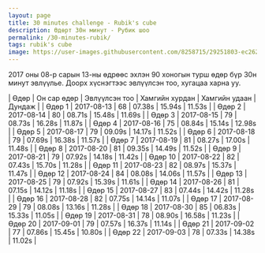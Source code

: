 ```yaml
---
layout: page
title: 30 minutes challenge - Rubik's cube
description: Өдөрт 30н минут - Рубик шоо
permalink: /30-minutes-rubik/
tags: rubik's cube
image: https://user-images.githubusercontent.com/8258715/29251803-ec2624a0-8096-11e7-9d0b-ffeee54adeda.png
---
```


2017 оны 08-р сарын 13-ны өдрөөс эхлэн 90 хоногын турш өдөр бүр 30н минут эвлүүлье. Доорх хүснэгтээс эвлүүлсэн тоо, хугацаа харна уу.

| Өдөр          | Он сар өдөр   | Эвлүүлсэн тоо  | Хамгийн хурдан     | Хамгийн удаан    | Дундаж      |
| Өдөр 1        | 2017-08-13    | 68             | 07.38s             | 15.94s           | 11.53s      |
| Өдөр 2        | 2017-08-14    | 80             | 08.71s             | 15.48s           | 11.69s      |
| Өдөр 3        | 2017-08-15    | 79             | 08.73s             | 16.28s           | 11.87s      |
| Өдөр 4        | 2017-08-16    | 75             | 08.84s             | 15.14s           | 12.98s      |
| Өдөр 5        | 2017-08-17    | 79             | 09.09s             | 14.17s           | 11.52s      |
| Өдөр 6        | 2017-08-18    | 79             | 07.69s             | 16.38s           | 11.57s      |
| Өдөр 7        | 2017-08-19    | 81             | 08.27s             | 17.00s           | 11.48s      |
| Өдөр 8        | 2017-08-20    | 81             | 09.35s             | 14.49s           | 11.52s      |
| Өдөр 9        | 2017-08-21    | 79             | 07.92s             | 14.18s           | 11.42s      |
| Өдөр 10       | 2017-08-22    | 82             | 07.43s             | 15.70s           | 11.28s      |
| Өдөр 11       | 2017-08-23    | 82             | 08.97s             | 15.37s           | 11.47s      |
| Өдөр 12       | 2017-08-24    | 84             | 08.08s             | 14.06s           | 11.57s      |
| Өдөр 13       | 2017-08-25    | 79             | 07.92s             | 15.39s           | 11.61s      |
| Өдөр 14       | 2017-08-26    | 81             | 07.15s             | 14.12s           | 11.18s      |
| Өдөр 15       | 2017-08-27    | 83             | 07.44s             | 14.42s           | 11.28s      |
| Өдөр 16       | 2017-08-28    | 82             | 07.75s             | 14.14s           | 11.07s      |
| Өдөр 17       | 2017-08-29    | 79             | 08.08s             | 13.16s           | 11.28s      |
| Өдөр 18       | 2017-08-30    | 85             | 06.83s             | 15.33s           | 11.05s      |
| Өдөр 19       | 2017-08-31    | 78             | 08.90s             | 16.58s           | 11.23s      |
| Өдөр 20       | 2017-09-01    | 79             | 07.57s             | 16.37s           | 11.14s      |
| Өдөр 21       | 2017-09-02    | 77             | 07.86s             | 15.45s           | 10.80s      |
| Өдөр 22       | 2017-09-03    | 78             | 07.33s             | 14.38s           | 11.02s      |
